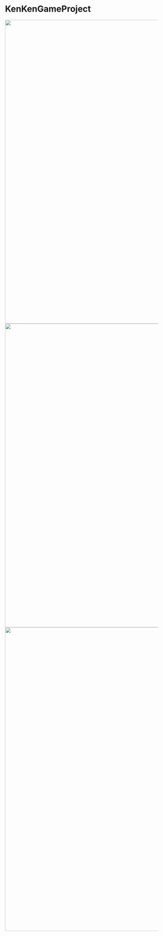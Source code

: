# KenKenGameProject

<img width="1000" src="https://drive.google.com/file/d/14jOFZA0ZsNEhVCXg4c9u1YE3PLGi_cw3/view?usp=sharing">

<img width="1000" src="https://drive.google.com/file/d/1DG6FEqM2ALfW0_8GGEfuQr48ejNps-4p/view?usp=share_link">

<img width="1000" src="https://drive.google.com/file/d/1YYaHF0nBBKR_FP22I2YLIj8CL-heoOym/view?usp=sharing">
